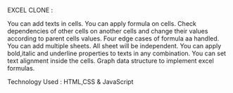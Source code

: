 EXCEL CLONE :

You can add texts in cells.
You can apply formula on cells.
Check dependencies of other cells on another cells and change their values according to parent cells values.
Four edge cases of formula aa handled.
You can add multiple sheets.
All sheet will be independent.
You can apply bold,italic and underline properties to texts in any combination.
You can set text alignment inside the cells. 
Graph data structure to implement excel formulas.

Technology Used : HTML,CSS & JavaScript

